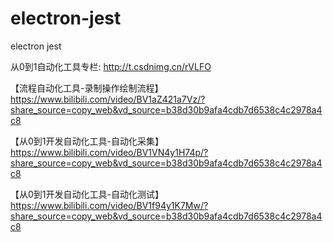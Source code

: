 # electron-jest
electron jest

从0到1自动化工具专栏: http://t.csdnimg.cn/rVLFO

【流程自动化工具-录制操作绘制流程】 https://www.bilibili.com/video/BV1aZ421a7Vz/?share_source=copy_web&vd_source=b38d30b9afa4cdb7d6538c4c2978a4c8


【从0到1开发自动化工具-自动化采集】 https://www.bilibili.com/video/BV1VN4y1H74p/?share_source=copy_web&vd_source=b38d30b9afa4cdb7d6538c4c2978a4c8

【从0到1开发自动化工具-自动化测试】 https://www.bilibili.com/video/BV1f94y1K7Mw/?share_source=copy_web&vd_source=b38d30b9afa4cdb7d6538c4c2978a4c8
